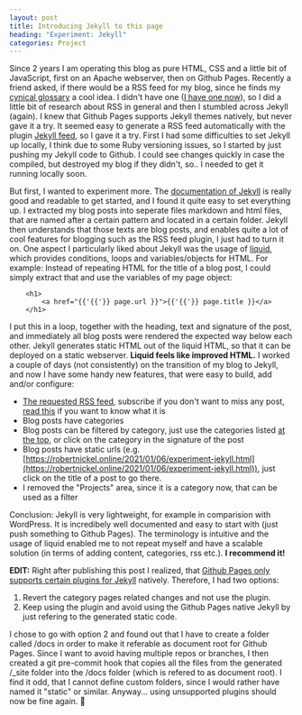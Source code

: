 ```yaml
---
layout: post
title: Introducing Jekyll to this page
heading: "Experiment: Jekyll"
categories: Project
---
```

Since 2 years I am operating this blog as pure HTML, CSS and a little bit of JavaScript, first on an Apache webserver, then on Github Pages. Recently a friend asked, if there would be a RSS feed for my blog, since he finds my [cynical glossary](/category/cynical-glossary/index.html) a cool idea. I didn't have one ([I have one now](/feed.xml)), so I did a little bit of research about RSS in general and then I stumbled across Jekyll (again). I knew that Github Pages supports Jekyll themes natively, but never gave it a try. It seemed easy to generate a RSS feed automatically with the plugin [Jekyll feed](https://github.com/jekyll/jekyll-feed), so I gave it a try. First I had some difficulties to set Jekyll up locally, I think due to some Ruby versioning issues, so I started by just pushing my Jekyll code to Github. I could see changes quickly in case the compiled, but destroyed my blog if they didn't, so.. I needed to get it running locally soon.  
  
But first, I wanted to experiment more. The [documentation of Jekyll](https://jekyllrb.com/docs/) is really good and readable to get started, and I found it quite easy to set everything up. I extracted my blog posts into seperate files markdown and html files, that are named after a certain pattern and located in a certain folder. Jekyll then understands that those texts are blog posts, and enables quite a lot of cool features for blogging such as the RSS feed plugin, I just had to turn it on. One aspect I particularly liked about Jekyll was the usage of [liquid](https://shopify.github.io/liquid), which provides conditions, loops and variables/objects for HTML. For example: Instead of repeating HTML for the title of a blog post, I could simply extract that and use the variables of my page object:

        <h1>
            <a href="{{'{{'}} page.url }}">{{'{{'}} page.title }}</a>
        </h1>

I put this in a loop, together with the heading, text and signature of the post, and immediately all blog posts were rendered the expected way below each other. Jekyll generates static HTML out of the liquid HTML, so that it can be deployed on a static webserver. **Liquid feels like improved HTML.** I worked a couple of days (not consistently) on the transition of my blog to Jekyll, and now I have some handy new features, that were easy to build, add and/or configure:
- [The requested RSS feed](/feed.xml), subscribe if you don't want to miss any post, [read this](https://en.wikipedia.org/wiki/RSS) if you want to know what it is
- Blog posts have categories
- Blog posts can be filtered by category, just use the categories listed [at the top](https://robertnickel.online/blog.html), or click on the category in the signature of the post
- Blog posts have static urls (e.g. [https://robertnickel.online/2021/01/06/experiment-jekyll.html](https://robertnickel.online/2021/01/06/experiment-jekyll.html)), just click on the title of a post to go there.
- I removed the "Projects" area, since it is a category now, that can be used as a filter

Conclusion: Jekyll is very lightweight, for example in comparision with WordPress. It is incredibely well documented and easy to start with (just push something to Github Pages). The terminology is intuitive and the usage of liquid enabled me to not repeat myself and have a scalable solution (in terms of adding content, categories, rss etc.). **I recommend it!**

**EDIT:** Right after publishing this post I realized, that [Github Pages only supports certain plugins for Jekyll](https://pages.github.com/versions/) natively. Therefore, I had two options:
1. Revert the category pages related changes and not use the plugin.
2. Keep using the plugin and avoid using the Github Pages native Jekyll by just refering to the generated static code.
   
I chose to go with option 2 and found out that I have to create a folder called /docs in order to make it referable as document root for Github Pages. Since I want to avoid having multiple repos or branches, I then created a git pre-commit hook that copies all the files from the generated /_site folder into the /docs folder (which is refered to as document root). I find it odd, that I cannot define custom folders, since I would rather have named it "static" or similar. Anyway... using unsupported plugins should now be fine again. 🙂